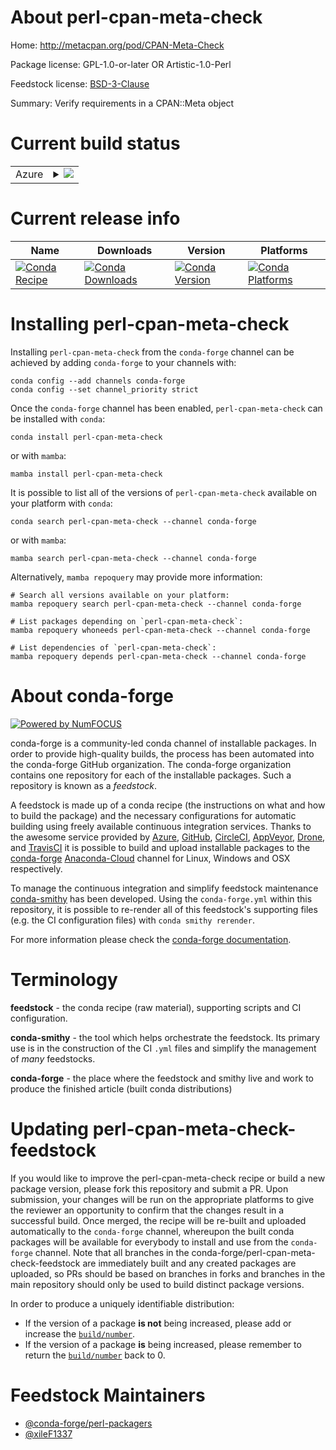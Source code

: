 About perl-cpan-meta-check
==========================

Home: http://metacpan.org/pod/CPAN-Meta-Check

Package license: GPL-1.0-or-later OR Artistic-1.0-Perl

Feedstock license: [BSD-3-Clause](https://github.com/conda-forge/perl-cpan-meta-check-feedstock/blob/main/LICENSE.txt)

Summary: Verify requirements in a CPAN::Meta object

Current build status
====================


<table>
    
  <tr>
    <td>Azure</td>
    <td>
      <details>
        <summary>
          <a href="https://dev.azure.com/conda-forge/feedstock-builds/_build/latest?definitionId=18261&branchName=main">
            <img src="https://dev.azure.com/conda-forge/feedstock-builds/_apis/build/status/perl-cpan-meta-check-feedstock?branchName=main">
          </a>
        </summary>
        <table>
          <thead><tr><th>Variant</th><th>Status</th></tr></thead>
          <tbody><tr>
              <td>linux_64</td>
              <td>
                <a href="https://dev.azure.com/conda-forge/feedstock-builds/_build/latest?definitionId=18261&branchName=main">
                  <img src="https://dev.azure.com/conda-forge/feedstock-builds/_apis/build/status/perl-cpan-meta-check-feedstock?branchName=main&jobName=linux&configuration=linux%20linux_64_" alt="variant">
                </a>
              </td>
            </tr><tr>
              <td>osx_64</td>
              <td>
                <a href="https://dev.azure.com/conda-forge/feedstock-builds/_build/latest?definitionId=18261&branchName=main">
                  <img src="https://dev.azure.com/conda-forge/feedstock-builds/_apis/build/status/perl-cpan-meta-check-feedstock?branchName=main&jobName=osx&configuration=osx%20osx_64_" alt="variant">
                </a>
              </td>
            </tr>
          </tbody>
        </table>
      </details>
    </td>
  </tr>
</table>

Current release info
====================

| Name | Downloads | Version | Platforms |
| --- | --- | --- | --- |
| [![Conda Recipe](https://img.shields.io/badge/recipe-perl--cpan--meta--check-green.svg)](https://anaconda.org/conda-forge/perl-cpan-meta-check) | [![Conda Downloads](https://img.shields.io/conda/dn/conda-forge/perl-cpan-meta-check.svg)](https://anaconda.org/conda-forge/perl-cpan-meta-check) | [![Conda Version](https://img.shields.io/conda/vn/conda-forge/perl-cpan-meta-check.svg)](https://anaconda.org/conda-forge/perl-cpan-meta-check) | [![Conda Platforms](https://img.shields.io/conda/pn/conda-forge/perl-cpan-meta-check.svg)](https://anaconda.org/conda-forge/perl-cpan-meta-check) |

Installing perl-cpan-meta-check
===============================

Installing `perl-cpan-meta-check` from the `conda-forge` channel can be achieved by adding `conda-forge` to your channels with:

```
conda config --add channels conda-forge
conda config --set channel_priority strict
```

Once the `conda-forge` channel has been enabled, `perl-cpan-meta-check` can be installed with `conda`:

```
conda install perl-cpan-meta-check
```

or with `mamba`:

```
mamba install perl-cpan-meta-check
```

It is possible to list all of the versions of `perl-cpan-meta-check` available on your platform with `conda`:

```
conda search perl-cpan-meta-check --channel conda-forge
```

or with `mamba`:

```
mamba search perl-cpan-meta-check --channel conda-forge
```

Alternatively, `mamba repoquery` may provide more information:

```
# Search all versions available on your platform:
mamba repoquery search perl-cpan-meta-check --channel conda-forge

# List packages depending on `perl-cpan-meta-check`:
mamba repoquery whoneeds perl-cpan-meta-check --channel conda-forge

# List dependencies of `perl-cpan-meta-check`:
mamba repoquery depends perl-cpan-meta-check --channel conda-forge
```


About conda-forge
=================

[![Powered by
NumFOCUS](https://img.shields.io/badge/powered%20by-NumFOCUS-orange.svg?style=flat&colorA=E1523D&colorB=007D8A)](https://numfocus.org)

conda-forge is a community-led conda channel of installable packages.
In order to provide high-quality builds, the process has been automated into the
conda-forge GitHub organization. The conda-forge organization contains one repository
for each of the installable packages. Such a repository is known as a *feedstock*.

A feedstock is made up of a conda recipe (the instructions on what and how to build
the package) and the necessary configurations for automatic building using freely
available continuous integration services. Thanks to the awesome service provided by
[Azure](https://azure.microsoft.com/en-us/services/devops/), [GitHub](https://github.com/),
[CircleCI](https://circleci.com/), [AppVeyor](https://www.appveyor.com/),
[Drone](https://cloud.drone.io/welcome), and [TravisCI](https://travis-ci.com/)
it is possible to build and upload installable packages to the
[conda-forge](https://anaconda.org/conda-forge) [Anaconda-Cloud](https://anaconda.org/)
channel for Linux, Windows and OSX respectively.

To manage the continuous integration and simplify feedstock maintenance
[conda-smithy](https://github.com/conda-forge/conda-smithy) has been developed.
Using the ``conda-forge.yml`` within this repository, it is possible to re-render all of
this feedstock's supporting files (e.g. the CI configuration files) with ``conda smithy rerender``.

For more information please check the [conda-forge documentation](https://conda-forge.org/docs/).

Terminology
===========

**feedstock** - the conda recipe (raw material), supporting scripts and CI configuration.

**conda-smithy** - the tool which helps orchestrate the feedstock.
                   Its primary use is in the construction of the CI ``.yml`` files
                   and simplify the management of *many* feedstocks.

**conda-forge** - the place where the feedstock and smithy live and work to
                  produce the finished article (built conda distributions)


Updating perl-cpan-meta-check-feedstock
=======================================

If you would like to improve the perl-cpan-meta-check recipe or build a new
package version, please fork this repository and submit a PR. Upon submission,
your changes will be run on the appropriate platforms to give the reviewer an
opportunity to confirm that the changes result in a successful build. Once
merged, the recipe will be re-built and uploaded automatically to the
`conda-forge` channel, whereupon the built conda packages will be available for
everybody to install and use from the `conda-forge` channel.
Note that all branches in the conda-forge/perl-cpan-meta-check-feedstock are
immediately built and any created packages are uploaded, so PRs should be based
on branches in forks and branches in the main repository should only be used to
build distinct package versions.

In order to produce a uniquely identifiable distribution:
 * If the version of a package **is not** being increased, please add or increase
   the [``build/number``](https://docs.conda.io/projects/conda-build/en/latest/resources/define-metadata.html#build-number-and-string).
 * If the version of a package **is** being increased, please remember to return
   the [``build/number``](https://docs.conda.io/projects/conda-build/en/latest/resources/define-metadata.html#build-number-and-string)
   back to 0.

Feedstock Maintainers
=====================

* [@conda-forge/perl-packagers](https://github.com/conda-forge/perl-packagers/)
* [@xileF1337](https://github.com/xileF1337/)


